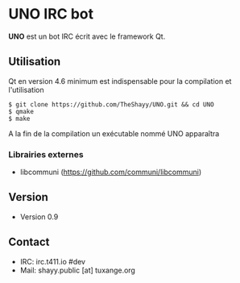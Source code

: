 UNO IRC bot
======
**UNO** est un bot IRC écrit avec le framework Qt.

## Utilisation
Qt en version 4.6 minimum est indispensable pour la compilation et l'utilisation
```
$ git clone https://github.com/TheShayy/UNO.git && cd UNO
$ qmake
$ make
```
A la fin de la compilation un exécutable nommé UNO apparaîtra

### Librairies externes
- libcommuni (https://github.com/communi/libcommuni)

## Version 
* Version 0.9

## Contact
* IRC: irc.t411.io #dev
* Mail: shayy.public [at] tuxange.org

